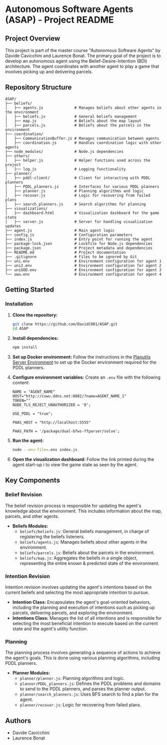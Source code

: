 # Autonomous Software Agents (ASAP) - Project README

## Project Overview

This project is part of the master course "Autonomous Software Agents" by Davide Cavicchini and Laurence Bonat. The primary goal of the project is to develop an autonomous agent using the Belief-Desire-Intention (BDI) architecture. The agent coordinates with another agent to play a game that involves picking up and delivering parcels.

## Repository Structure

```plaintext
ASAP/
├── beliefs/
│   ├── agents.js              # Manages beliefs about other agents in the environment
│   ├── beliefs.js             # General beliefs management
│   ├── map.js                 # Beliefs about the map layout
│   ├── parcels.js             # Beliefs about the parcels in the environment
├── coordination/
│   ├── CommunicationBuffer.js # Manages communication between agents
│   ├── coordination.js        # Handles coordination logic with other agents
├── node_modules/              # Node.js dependencies
├── others/
│   ├── helper.js              # Helper functions used across the project
│   ├── log.js                 # Logging functionality
├── planner/
│   ├── pddl-client/           # Client for interacting with PDDL planners
│   ├── PDDL_planners.js       # Interfaces for various PDDL planners
│   ├── planner.js             # Planning algorithms and logic
│   ├── recover.js             # Logic for recovering from failed plans
│   ├── search_planners.js     # Search algorithms for planning
├── visualizations/
│   ├── dashboard.html         # Visualization dashboard for the game state
│   ├── server.js              # Server for handling visualization updates
├── agent.js                   # Main agent logic
├── config.js                  # Configuration parameters
├── index.js                   # Entry point for running the agent
├── package-lock.json          # Lockfile for Node.js dependencies
├── package.json               # Project metadata and dependencies
├── README.md                  # Project documentation
├── .gitignore                 # Files to be ignored by Git
├── uni.env                    # Environment configuration for agent 1
├── uni2.env                   # Environment configuration for agent 2
├── uniGOD.env                 # Environment configuration for agent 3
└── uwu.env                    # Environment configuration for agent 4
```

## Getting Started

### Installation

1. **Clone the repository:**
   ```sh
   git clone https://github.com/DavidC001/ASAP.git
   cd ASAP
   ```

2. **Install dependencies:**
   ```sh
   npm install
   ```

3. **Set up Docker environment:**
   Follow the instructions in the [Planutils Server Environment](https://github.com/AI-Planning/planutils/tree/main/environments/server) to set up the Docker environment required for the PDDL planners.

4. **Configure environment variables:**
   Create an `.env` file with the following content:
   ```plaintext
   NAME = "AGENT_NAME"
   HOST="http://cuwu.ddns.net:8082/?name=AGENT_NAME_1"
   TOKEN=""
   NODE_TLS_REJECT_UNAUTHORIZED = '0';

   USE_PDDL = "true";

   PAAS_HOST = "http://localhost:5555"

   PAAS_PATH = '/package/dual-bfws-ffparser/solve';
   ```

5. **Run the agent:**
   ```sh
   node --env-file=.env index.js
   ```

6. **Open the visualization dashboard:**
   Follow the link printed during the agent start-up i to view the game state as seen by the agent.

## Key Components

### Belief Revision

The belief revision process is responsible for updating the agent's knowledge about the environment. This includes information about the map, parcels, and other agents.

- **Beliefs Modules:**
  - `beliefs/beliefs.js`: General beliefs management, in charge of registering the beliefs listeners.
  - `beliefs/agents.js`: Manages beliefs about other agents in the environment.
  - `beliefs/parcels.js`: Beliefs about the parcels in the environment.
  - `beliefs/map.js`: Aggregates the beliefs in a single object, representing the entire known & predicted state of the environment.

### Intention Revision

Intention revision involves updating the agent's intentions based on the current beliefs and selecting the most appropriate intention to pursue.

- **Intention Class:** Encapsulates the agent's goal-oriented behaviors, including the planning and execution of intentions such as picking up parcels, delivering parcels, and exploring the environment.
- **Intentions Class:** Manages the list of all intentions and is responsible for selecting the most beneficial intention to execute based on the current state and the agent's utility function.

### Planning

The planning process involves generating a sequence of actions to achieve the agent's goals. This is done using various planning algorithms, including PDDL planners.

- **Planner Modules:**
  - `planner/planner.js`: Planning algorithms and logic.
  - `planner/PDDL_planners.js`: Defines the PDDL problems and domains to send to the PDDL planners, and parses the planner output.
  - `planner/search_planners.js`: Uses BFS search to find a plan for the agent.
  - `planner/recover.js`: Logic for recovering from failed plans.

## Authors

- Davide Cavicchini
- Laurence Bonat
